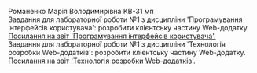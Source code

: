 Романенко Марія Володимирівна КВ-31 мп <br>
Завдання для лабораторної роботи №1 з дисципліни 'Програмування інтерфейсів користувача': розробити клієнтську частину Web-додатку. <a href="https://docs.google.com/document/d/1lY-YOSzesd_XoVmbEe0OmAoBvycoJhIS_bcYYexTvGA/edit?hl=ru">Посилання на звіт 'Програмування інтерфейсів користувача'.</a><br>
Завдання для лабораторної роботи №1 з дисципліни 'Технологія розробки Web-додатків': розробити клієнтську частину Web-додатку. <a href="https://docs.google.com/document/d/1DQfpvVW2W0YCHZWFQDfezJrMnCzzK92VjgSmU8Cgzzk/edit">Посилання на звіт 'Технологія розробки Web-додатків'.</a>
